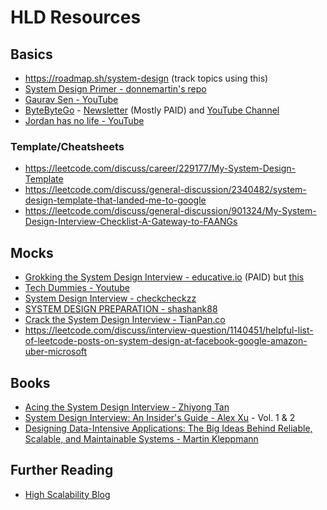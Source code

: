 # HLD Resources

## Basics
- https://roadmap.sh/system-design (track topics using this)
- [System Design Primer - donnemartin's repo](https://github.com/donnemartin/system-design-primer)
- [Gaurav Sen - YouTube](https://www.youtube.com/playlist?list=PLMCXHnjXnTnvo6alSjVkgxV-VH6EPyvoX)
- [ByteByteGo](https://bytebytego.com) - [Newsletter](https://blog.bytebytego.com) (Mostly PAID) and [YouTube Channel](https://www.youtube.com/@ByteByteGo)
- [Jordan has no life - YouTube](https://www.youtube.com/@jordanhasnolife5163)

### Template/Cheatsheets
- https://leetcode.com/discuss/career/229177/My-System-Design-Template
- https://leetcode.com/discuss/general-discussion/2340482/system-design-template-that-landed-me-to-google
- https://leetcode.com/discuss/general-discussion/901324/My-System-Design-Interview-Checklist-A-Gateway-to-FAANGs

## Mocks
- [Grokking the System Design Interview - educative.io](https://www.educative.io/courses/grokking-the-system-design-interview) (PAID) but [this](https://github.com/Satyam6623165/Grokking-the-System-Design)
- [Tech Dummies - Youtube](https://www.youtube.com/playlist?list=PLkQkbY7JNJuBoTemzQfjym0sqbOHt5fnV)
- [System Design Interview - checkcheckzz](https://github.com/checkcheckzz/system-design-interview)
- [SYSTEM DESIGN PREPARATION - shashank88](https://github.com/shashank88/system_design)
- [Crack the System Design Interview - TianPan.co](https://tianpan.co/notes/2016-02-13-crack-the-system-design-interview/)
- https://leetcode.com/discuss/interview-question/1140451/helpful-list-of-leetcode-posts-on-system-design-at-facebook-google-amazon-uber-microsoft
## Books
- [Acing the System Design Interview - Zhiyong Tan](https://g.co/kgs/1kKLZq)
- [System Design Interview: An Insider's Guide - Alex Xu](https://g.co/kgs/XYmX5h) - Vol. 1 & 2
- [Designing Data-Intensive Applications: The Big Ideas Behind Reliable, Scalable, and Maintainable Systems - Martin Kleppmann](https://g.co/kgs/Z4BEmn)

## Further Reading
- [High Scalability Blog](http://highscalability.com/all-time-favorites)
